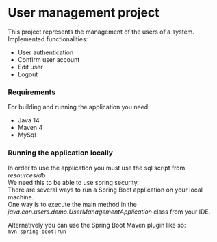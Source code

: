 # User management project
This project represents the management of the users of a system.\
Implemented functionalities:
* User authentication
* Confirm user account
* Edit user
* Logout

### Requirements
For building and running the application you need:

* Java 14
* Maven 4
* MySql

### Running the application locally
In order to use the application you must use the sql script from _resources/db_\
We need this to be able to use spring security.\
There are several ways to run a Spring Boot application on your local machine.\
One way is to execute the main method in the _java.con.users.demo.UserManagementApplication_ class from your IDE.

Alternatively you can use the Spring Boot Maven plugin like so:\
```mvn spring-boot:run```